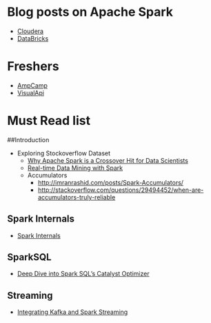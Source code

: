 # Blog posts on Apache Spark
- [Cloudera](http://blog.cloudera.com/blog/category/spark/)
- [DataBricks](https://databricks.com/blog)

# Freshers
- [AmpCamp](http://ampcamp.berkeley.edu/)  
- [VisualApi](http://training.databricks.com/visualapi.pdf)

# Must Read list
##Introduction
- Exploring Stockoverflow Dataset
  - [Why Apache Spark is a Crossover Hit for Data Scientists](http://blog.cloudera.com/blog/2014/03/why-apache-spark-is-a-crossover-hit-for-data-scientists/)  
  - [Real-time Data Mining with Spark](http://stevenskelton.ca/real-time-data-mining-spark/)  
  - Accumulators  
    - http://imranrashid.com/posts/Spark-Accumulators/  
    - http://stackoverflow.com/questions/29494452/when-are-accumulators-truly-reliable  
      
## Spark Internals
- [Spark Internals](https://github.com/JerryLead/SparkInternals)
  
## SparkSQL
- [Deep Dive into Spark SQL’s Catalyst Optimizer](https://databricks.com/blog/2015/04/13/deep-dive-into-spark-sqls-catalyst-optimizer.html)

## Streaming
- [Integrating Kafka and Spark Streaming](http://www.michael-noll.com/blog/2014/10/01/kafka-spark-streaming-integration-example-tutorial/)
